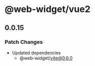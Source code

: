 # @web-widget/vue2

## 0.0.15

### Patch Changes

- Updated dependencies
  - @web-widget/vite@0.6.0
